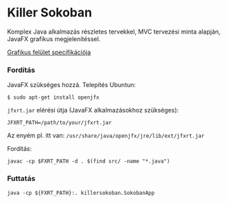 # Killer Sokoban

Komplex Java alkalmazás részletes tervekkel, MVC tervezési minta alapján, JavaFX grafikus megjelenítéssel.

[Grafikus felület specifikációja](https://drive.google.com/file/d/1pARGKhdfDhk8MjuEa7c4fPM1tCtF2jL-/view?usp=sharing)

### Fordítás

JavaFX szükséges hozzá. Telepítés Ubuntun:
```
$ sudo apt-get install openjfx
```

`jfxrt.jar` elérési útja (JavaFX alkalmazásokhoz szükséges):
```
JFXRT_PATH=/path/to/your/jfxrt.jar
```
Az enyém pl. itt van: `/usr/share/java/openjfx/jre/lib/ext/jfxrt.jar`

Fordítás:
```
javac -cp $FXRT_PATH -d . $(find src/ -name "*.java")
```

### Futtatás

```
java -cp ${FXRT_PATH}:. killersokoban.SokobanApp
```
